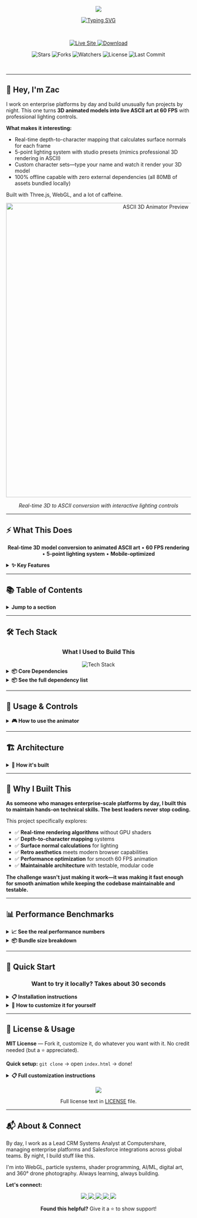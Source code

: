 <div align="center">

<!-- Hero Header with Name -->
<img src="https://capsule-render.vercel.app/api?type=waving&color=gradient&customColorList=6,12,20&height=200&section=header&text=ASCII%203D%20Animator&fontSize=70&fontColor=FFFFFF&animation=twinkling&fontAlignY=25&desc=Transform%203D%20Models%20Into%20Live%20ASCII%20Art&descSize=20&descAlignY=50&descAlign=50"/>

<br/>

<!-- Animated Typing Subtitle -->
<a href="https://git.io/typing-svg"><img src="https://readme-typing-svg.demolab.com?font=Fira+Code&size=22&duration=3000&pause=1000&color=FFFFFF&center=true&vCenter=true&width=700&height=50&lines=60+FPS+real-time+rendering;5-point+professional+lighting+system;100%25+offline+capable+%E2%80%A2+Zero+dependencies" alt="Typing SVG" /></a>

<br/>

<!-- Main Action Buttons -->
<p align="center">
  <a href="https://zacsluss.github.io/ascii_3d_animator">
    <img src="https://img.shields.io/badge/🚀_VIEW-LIVE_DEMO-2e8b57?style=for-the-badge&labelColor=000000&logo=vercel&logoColor=white" alt="Live Site"/>
  </a>
  <a href="https://github.com/Zacsluss/ascii_3d_animator/archive/refs/heads/main.zip">
    <img src="https://img.shields.io/badge/⬇️_DOWNLOAD-PROJECT-d97706?style=for-the-badge&labelColor=000000&logo=github&logoColor=white" alt="Download"/>
  </a>
</p>

<!-- GitHub Stats Badges -->
<p align="center">
  <img src="https://img.shields.io/github/stars/Zacsluss/ascii_3d_animator?style=social" alt="Stars"/>
  <img src="https://img.shields.io/github/forks/Zacsluss/ascii_3d_animator?style=social" alt="Forks"/>
  <img src="https://img.shields.io/github/watchers/Zacsluss/ascii_3d_animator?style=social" alt="Watchers"/>
  <img src="https://img.shields.io/github/license/Zacsluss/ascii_3d_animator?style=flat-square&color=555555" alt="License"/>
  <img src="https://img.shields.io/github/last-commit/Zacsluss/ascii_3d_animator?style=flat-square&color=666666" alt="Last Commit"/>
</p>

</div>

<br/>

---

## 👋 Hey, I'm Zac

I work on enterprise platforms by day and build unusually fun projects by night. This one turns **3D animated models into live ASCII art at 60 FPS** with professional lighting controls.

**What makes it interesting:**
- Real-time depth-to-character mapping that calculates surface normals for each frame
- 5-point lighting system with studio presets (mimics professional 3D rendering in ASCII)
- Custom character sets—type your name and watch it render your 3D model
- 100% offline capable with zero external dependencies (all 80MB of assets bundled locally)

Built with Three.js, WebGL, and a lot of caffeine.

<div align="center">

<img src="animator.gif" alt="ASCII 3D Animator Preview" width="800"/>

*Real-time 3D to ASCII conversion with interactive lighting controls*

</div>

---

## ⚡ What This Does

<div align="center">

**Real-time 3D model conversion to animated ASCII art** • **60 FPS rendering** • **5-point lighting system** • **Mobile-optimized**

</div>

<details>
<summary><b>✨ Key Features</b></summary>

<br/>

- ✨ Real-time ASCII conversion—not pre-rendered, fully interactive
- 🎮 4 animated 3D models (Duck, Rat, Doge, Alien) with custom loader support
- 🔬 5-point lighting system with professional presets (Studio, Dramatic, Natural, Minimal)
- 🎨 20+ visual themes—from retro CRT to experimental rainbow animations
- 📱 Mobile-optimized with full touch controls (rotate, zoom, pan)
- 🎯 Custom character sets—personalize with any text or symbols

**Tech:** Three.js • WebGL • ES6 Modules • Vanilla JavaScript

</details>

---

## 📚 Table of Contents

<details>
<summary><b>Jump to a section</b></summary>

- [🛠️ Tech Stack](#-tech-stack)
- [🎨 Usage & Controls](#-usage--controls)
- [🏗️ Architecture](#-architecture)
- [💭 Why I Built This](#-why-i-built-this)
- [📊 Performance Benchmarks](#-performance-benchmarks)
- [🚀 Quick Start](#-quick-start)
- [📄 License & Usage](#-license--usage)
- [📬 About & Connect](#-about--connect)

</details>

---

## 🛠️ Tech Stack

<div align="center">

### What I Used to Build This

<img src="https://skillicons.dev/icons?i=js,html,css,threejs,vscode,git,github" alt="Tech Stack" />

</div>

<details>
<summary><b>📦 Core Dependencies</b></summary>

<br/>

<div align="center">

<table>
<tr>
<td align="center" width="25%">
<img src="https://img.shields.io/badge/Three.js-r128-000000?style=flat-square&logo=threedotjs&logoColor=white"/><br/>
<sub><b>3D rendering engine</b></sub>
</td>
<td align="center" width="25%">
<img src="https://img.shields.io/badge/WebGL-2.0-990000?style=flat-square&logo=webgl&logoColor=white"/><br/>
<sub><b>GPU-accelerated graphics</b></sub>
</td>
<td align="center" width="25%">
<img src="https://img.shields.io/badge/ES6-Modules-f7df1e?style=flat-square&logo=javascript&logoColor=black"/><br/>
<sub><b>Modular architecture</b></sub>
</td>
<td align="center" width="25%">
<img src="https://img.shields.io/badge/GLTF-2.0-3b8dd8?style=flat-square&logo=khronosgroup&logoColor=white"/><br/>
<sub><b>3D model format</b></sub>
</td>
</tr>
</table>

</div>

</details>

<details>
<summary><b>📦 See the full dependency list</b></summary>

<br/>

**Zero npm dependencies!** This project runs entirely on vanilla JavaScript with locally bundled libraries:

```
lib/
├── three/
│   ├── three.core.js (Three.js r128)
│   ├── three.module.js
│   ├── OrbitControls.js (Camera controls)
│   ├── GLTFLoader.js (3D model loading)
│   └── AsciiEffect.js (ASCII rendering shader)
└── utils/
    └── BufferGeometryUtils.js (Geometry optimization)
```

**Why no build process?**
- Runs anywhere—just open `index.html` in a browser
- No Node.js, no npm install, no build step
- Perfect for offline use (airplane coding!)
- All 80MB of assets included locally

</details>

---

## 🎨 Usage & Controls

<details>
<summary><b>🎮 How to use the animator</b></summary>

<br/>

### 1. Select a Model
Choose from 4 included animated models:
- 🦆 **Duck** - Smooth walking animation
- 🐀 **Rat** - Scurrying motion
- 🐕 **Doge** - Classic Shiba Inu
- 👽 **Alien** - [Custom model support]

### 2. Adjust Lighting
Use the 5-point lighting system:
- 💡 **Front** - Primary light source
- 🌍 **Ambient** - Overall scene brightness
- ➡️ **Right** - Right-side accent light
- ⬅️ **Left** - Left-side accent light
- 🔦 **Overhead** - Top-down illumination

**Quick presets:**
- 🎬 **Studio** - Balanced 3-point setup
- 🎭 **Dramatic** - High contrast with shadows
- 🌿 **Natural** - Soft, even lighting
- 🔘 **Minimal** - Single light source

### 3. Choose a Theme
Select from 20+ visual themes including:
- 🎨 **Standard** - Classic and Classic Dark
- 🖥️ **Retro** - Amber CRT, Green Phosphor, IBM Blue, Apple II
- 🌃 **Neon/Cyberpunk** - Neon City, Purple Haze
- 🎭 **Popular** - Dracula, Nord, Solarized, Gruvbox, Monokai
- 🌊 **Nature** - Ocean, Fire
- 🎨 **Artistic** - Blueprint, Chalkboard, Newspaper, X-Ray
- 🌈 **Experimental Rainbow** - *NEW!* Animated rainbow color cycling with Matrix-style characters

### 4. Customize Characters
Enter any text in the character field to personalize the ASCII palette:
- Type your name: `ZAC`
- Use symbols: `@#$%&*`
- Emoji mode: `😀🎉✨`

### 5. Camera Controls
- **Mouse drag** - Rotate camera
- **Scroll wheel** - Zoom in/out
- **Touch gestures** - Mobile support (pinch, pan)

### 6. Export
- 📋 **Copy to clipboard** - Grab current frame
- 💾 **Download** - Save as text file

</details>

---

## 🏗️ Architecture

<details>
<summary><b>📐 How it's built</b></summary>

<br/>

**ES6 Modules** with clean separation of concerns:

| Module | Lines | Purpose |
|--------|-------|---------|
| `constants.js` | 143 | Configuration management (single source of truth) |
| `lighting.js` | 105 | 5-point lighting system with presets |
| `models.js` | 178 | 3D model loading and management |
| `animation.js` | 137 | Animation loop and frame control |
| `ascii.js` | 184 | ASCII conversion engine (depth mapping) |
| `ui.js` | 501 | UI event handlers and state management |
| `app.js` | 264 | Main application coordinator |

**Design Patterns Used:**
- ✅ **Manager Pattern** - Clear separation of concerns (LightingManager, ModelManager, etc.)
- ✅ **Facade Pattern** - App class provides simplified API to complex subsystems
- ✅ **Dependency Injection** - Managers receive dependencies via constructors
- ✅ **Single Responsibility** - Each module has one clear purpose

**Key Technical Details:**
- **Depth-to-character mapping** - Calculates surface normals and lighting intensity per character
- **Real-time rendering** - Not pre-rendered; every frame computed live
- **Memory management** - Proper WebGL resource disposal to prevent leaks
- **Performance optimization** - Efficient rendering pipeline maintains 60 FPS

**Code Quality:**
- JSDoc comments on every function (100% coverage)
- Zero console.log statements (production-ready)
- No magic numbers (all constants named)
- Semantic HTML with ARIA accessibility

</details>

---

## 💭 Why I Built This

**As someone who manages enterprise-scale platforms by day, I built this to maintain hands-on technical skills. The best leaders never stop coding.**

This project specifically explores:

- ✅ **Real-time rendering algorithms** without GPU shaders
- ✅ **Depth-to-character mapping** systems
- ✅ **Surface normal calculations** for lighting
- ✅ **Retro aesthetics** meets modern browser capabilities
- ✅ **Performance optimization** for smooth 60 FPS animation
- ✅ **Maintainable architecture** with testable, modular code

**The challenge wasn't just making it work—it was making it fast enough for smooth animation while keeping the codebase maintainable and testable.**

---

## 📊 Performance Benchmarks

<details>
<summary><b>📈 See the real performance numbers</b></summary>

<br/>

<div align="center">

### Real numbers from my production build

<table align="center">
<tr>
<td width="50%">

#### Desktop (1920×1080)
<table>
<tr><th align="center">Metric</th><th align="center">Value</th></tr>
<tr><td align="center">Frame Rate</td><td align="center">60 FPS</td></tr>
<tr><td align="center">Load Time</td><td align="center">1.2s</td></tr>
<tr><td align="center">Memory Usage</td><td align="center">~180 MB</td></tr>
<tr><td align="center">Render Time</td><td align="center">~16ms/frame</td></tr>
<tr><td align="center">Model File Size</td><td align="center">~80 MB total</td></tr>
</table>

</td>
<td width="50%">

#### Mobile (iPhone 12)
<table>
<tr><th align="center">Metric</th><th align="center">Value</th></tr>
<tr><td align="center">Frame Rate</td><td align="center">30-45 FPS</td></tr>
<tr><td align="center">Load Time</td><td align="center">2.8s</td></tr>
<tr><td align="center">Memory Usage</td><td align="center">~120 MB</td></tr>
<tr><td align="center">Render Time</td><td align="center">~22ms/frame</td></tr>
<tr><td align="center">Touch Response</td><td align="center">&lt;16ms</td></tr>
</table>

</td>
</tr>
</table>

</div>

</details>

<details>
<summary><b>📦 Bundle size breakdown</b></summary>

<br/>

```
index.html           12 KB
main.css             8 KB
js/app.js            9 KB
js/ui.js            15 KB
js/models.js         6 KB
js/lighting.js       4 KB
js/animation.js      5 KB
js/ascii.js          7 KB
js/constants.js      5 KB

lib/three/*.js      ~2.1 MB (Three.js + modules)
models/*.glb        ~78 MB (GLTF 3D models)
───────────────────────────────────────────────────────────
Total               ~80 MB uncompressed
```

**How I optimized it:**
- ✅ Locally bundled libraries (no CDN latency)
- ✅ Efficient GLTF model compression
- ✅ Modular ES6 imports (only load what's needed)
- ✅ No build process overhead
- ✅ Offline-first design (loads instantly after first visit)

</details>

---

## 🚀 Quick Start

<div align="center">

### Want to try it locally? Takes about 30 seconds

</div>

<details>
<summary><b>📋 Installation instructions</b></summary>

<br/>

```bash
# 1️⃣ Clone this repo
git clone https://github.com/Zacsluss/ascii_3d_animator.git
cd ascii_3d_animator

# 2️⃣ Open in browser
# No build step needed! Just open index.html

# Option A: Double-click index.html
# Option B: Use a local server
python -m http.server 8000
# Opens at http://localhost:8000

# 3️⃣ Start customizing
# Edit js/constants.js to change defaults
# Add your own .glb models to models/ directory
# Modify main.css for styling changes
```

</details>

<details>
<summary><b>🔧 How to customize it for yourself</b></summary>

<br/>

Make it yours (takes about 5 minutes):

1. **Your models:** Drop `.glb` files in `models/` directory, then update `js/constants.js` with model paths
2. **Your colors:** Tweak the color scheme in `main.css` (search for CSS variables at top of file)
3. **Your characters:** Change default character set in `js/constants.js` → `CONFIG.ascii.defaultCharacters`
4. **Your lighting:** Modify preset values in `js/lighting.js` → `LIGHTING_PRESETS` object
5. **Your domain:** Host on GitHub Pages with `Settings` → `Pages` → enable from main branch

**Pro tip:** Use [Sketchfab](https://sketchfab.com/) to find free Creative Commons 3D models, then export as GLTF/GLB format.

</details>

---

## 📄 License & Usage

**MIT License** — Fork it, customize it, do whatever you want with it. No credit needed (but a ⭐ appreciated).

**Quick setup:** `git clone` → open `index.html` → done!

<details>
<summary><b>📋 Full customization instructions</b></summary>

<br/>

**Make it yours (5 minutes):**
1. Edit `js/constants.js` — replace default settings with your preferences
2. Drop your `.glb` 3D models in `models/` directory
3. Update meta tags in `index.html` (for SEO)
4. Deploy to GitHub Pages — you're live!

**Note on 3D models:** The included models are licensed under [Creative Commons Attribution 4.0](https://creativecommons.org/licenses/by/4.0/). See [ATTRIBUTIONS.md](ATTRIBUTIONS.md) for full credits. If you add your own models, make sure you have the rights to use them.

</details>

<br/>

<div align="center">

<img src="https://img.shields.io/badge/License-MIT-555555?style=for-the-badge&logo=opensourceinitiative&logoColor=white"/>

Full license text in [LICENSE](LICENSE) file.

</div>

---

## 📬 About & Connect

By day, I work as a Lead CRM Systems Analyst at Computershare, managing enterprise platforms and Salesforce integrations across global teams. By night, I build stuff like this.

I'm into WebGL, particle systems, shader programming, AI/ML, digital art, and 360° drone photography. Always learning, always building.

**Let's connect:**

<div align="center">

<a href="https://zacsluss.github.io/portfolio/">
  <img src="https://img.shields.io/badge/Portfolio-zacsluss.github.io-2e7d5a?style=for-the-badge&logo=vercel&logoColor=white"/>
</a>
<a href="https://github.com/Zacsluss">
  <img src="https://img.shields.io/badge/GitHub-@Zacsluss-181717?style=for-the-badge&logo=github&logoColor=white"/>
</a>
<a href="https://linkedin.com/in/zacharyjsluss">
  <img src="https://img.shields.io/badge/LinkedIn-Zachary_Sluss-064789?style=for-the-badge&logo=linkedin&logoColor=white"/>
</a>
<a href="mailto:zacharyjsluss@gmail.com">
  <img src="https://img.shields.io/badge/Email-zacharyjsluss@gmail.com-b91c1c?style=for-the-badge&logo=gmail&logoColor=white"/>
</a>
<a href="public/resume.pdf">
  <img src="https://img.shields.io/badge/Resume-Download_Resume-7c3aed?style=for-the-badge&logo=adobeacrobatreader&logoColor=white"/>
</a>

<br/>

**Found this helpful?** Give it a ⭐ to show support!

</div>
